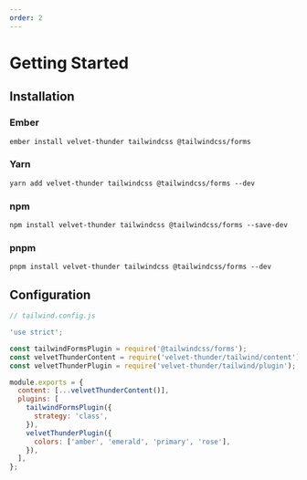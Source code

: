 ```yaml
---
order: 2
---
```


# Getting Started

## Installation

### Ember

```shell
ember install velvet-thunder tailwindcss @tailwindcss/forms
```

### Yarn

```shell
yarn add velvet-thunder tailwindcss @tailwindcss/forms --dev
```

### npm

```shell
npm install velvet-thunder tailwindcss @tailwindcss/forms --save-dev
```

### pnpm

```shell
pnpm install velvet-thunder tailwindcss @tailwindcss/forms --dev
```

## Configuration

```js
// tailwind.config.js

'use strict';

const tailwindFormsPlugin = require('@tailwindcss/forms');
const velvetThunderContent = require('velvet-thunder/tailwind/content');
const velvetThunderPlugin = require('velvet-thunder/tailwind/plugin');

module.exports = {
  content: [...velvetThunderContent()],
  plugins: [
    tailwindFormsPlugin({
      strategy: 'class',
    }),
    velvetThunderPlugin({
      colors: ['amber', 'emerald', 'primary', 'rose'],
    }),
  ],
};
```
